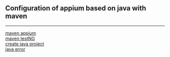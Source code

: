 ## Configuration of appium based on java with maven
---
[maven appium](https://mvnrepository.com/artifact/io.appium/java-client/9.1.0)
<br>
[maven testNG](https://mvnrepository.com/artifact/org.testng/testng)
<br>
[create java project](https://code.visualstudio.com/docs/java/java-tutorial)
<br>
[java error](https://stackoverflow.com/questions/60498063/vscode-maven-error-the-compiler-compliance-specified-is-1-7-but-a-jre-13-is-use)
